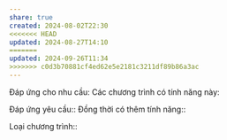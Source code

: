 ```yaml
---
share: true
created: 2024-08-02T22:30
<<<<<<< HEAD
updated: 2024-08-27T14:10
=======
updated: 2024-09-26T11:34
>>>>>>> c0d3b70881cf4ed62e5e2181c3211df89b86a3ac
---
```

Đáp ứng cho nhu cầu: 
Các chương trình có tính năng này: 

Đáp ứng yêu cầu:: 
Đồng thời có thêm tính năng::

Loại chương trình:: 
